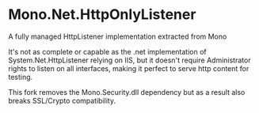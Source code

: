 Mono.Net.HttpOnlyListener
==================

A fully managed HttpListener implementation extracted from Mono

It's not as complete or capable as the .net implementation of System.Net.HttpListener relying on IIS, but it doesn't require Administrator rights to listen on all interfaces, making it perfect to serve http content for testing.

This fork removes the Mono.Security.dll dependency but as a result also breaks SSL/Crypto compatibility.
